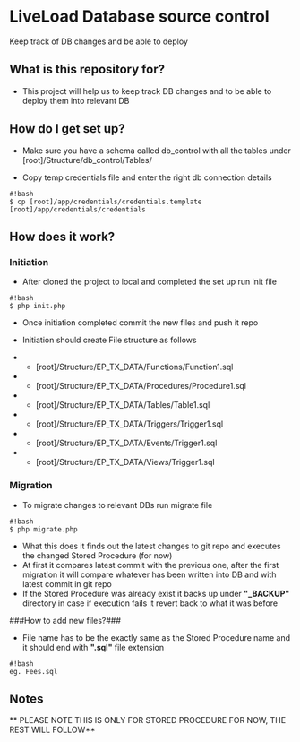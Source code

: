 # LiveLoad Database source control #

Keep track of DB changes and be able to deploy

## What is this repository for? ##

- This project will help us to keep track DB changes and to be able to deploy them into relevant DB

## How do I get set up? ##

- Make sure you have a schema called db_control with all the tables under [root]/Structure/db_control/Tables/

- Copy temp credentials file and enter the right db connection details
```
#!bash
$ cp [root]/app/credentials/credentials.template [root]/app/credentials/credentials

```


## How does it work? ##

### Initiation ###

* After cloned the project to local and completed the set up run init file

```
#!bash
$ php init.php

```

* Once initiation completed commit the new files and push it repo

* Initiation should create File structure as follows
* - [root]/Structure/EP_TX_DATA/Functions/Function1.sql
* - [root]/Structure/EP_TX_DATA/Procedures/Procedure1.sql
* - [root]/Structure/EP_TX_DATA/Tables/Table1.sql
* - [root]/Structure/EP_TX_DATA/Triggers/Trigger1.sql
* - [root]/Structure/EP_TX_DATA/Events/Trigger1.sql
* - [root]/Structure/EP_TX_DATA/Views/Trigger1.sql


### Migration ###

* To migrate changes to relevant DBs run migrate file


```
#!bash
$ php migrate.php

```

* What this does it finds out the latest changes to git repo and executes the changed Stored Procedure (for now)
* At first it compares latest commit with the previous one, after the first migration it will compare whatever has been written into DB and with latest commit in git repo
* If the Stored Procedure was already exist it backs up under **"_BACKUP"** directory in case if execution fails it revert back to what it was before

###How to add new files?###

* File name has to be the exactly same as the Stored Procedure name and it should end with **".sql"** file extension

```
#!bash
eg. Fees.sql

```

## Notes ##

** PLEASE NOTE THIS IS ONLY FOR STORED PROCEDURE FOR NOW, THE REST WILL FOLLOW**